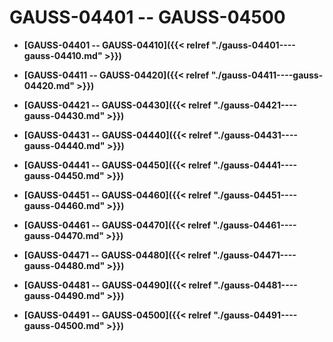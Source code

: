 # GAUSS-04401 -- GAUSS-04500<a name="ZH-CN_TOPIC_0302073056"></a>

-   **[GAUSS-04401 -- GAUSS-04410]({{< relref "./gauss-04401----gauss-04410.md" >}})**  

-   **[GAUSS-04411 -- GAUSS-04420]({{< relref "./gauss-04411----gauss-04420.md" >}})**  

-   **[GAUSS-04421 -- GAUSS-04430]({{< relref "./gauss-04421----gauss-04430.md" >}})**  

-   **[GAUSS-04431 -- GAUSS-04440]({{< relref "./gauss-04431----gauss-04440.md" >}})**  

-   **[GAUSS-04441 -- GAUSS-04450]({{< relref "./gauss-04441----gauss-04450.md" >}})**  

-   **[GAUSS-04451 -- GAUSS-04460]({{< relref "./gauss-04451----gauss-04460.md" >}})**  

-   **[GAUSS-04461 -- GAUSS-04470]({{< relref "./gauss-04461----gauss-04470.md" >}})**  

-   **[GAUSS-04471 -- GAUSS-04480]({{< relref "./gauss-04471----gauss-04480.md" >}})**  

-   **[GAUSS-04481 -- GAUSS-04490]({{< relref "./gauss-04481----gauss-04490.md" >}})**  

-   **[GAUSS-04491 -- GAUSS-04500]({{< relref "./gauss-04491----gauss-04500.md" >}})**  


